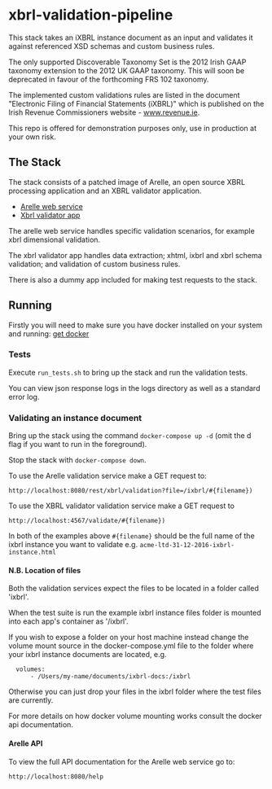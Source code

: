 # xbrl-validation-pipeline
This stack takes an iXBRL instance document as an input and validates it against referenced XSD schemas and custom business rules.

The only supported Discoverable Taxonomy Set is the 2012 Irish GAAP taxonomy extension to the 2012 UK GAAP taxonomy. This will soon be deprecated in favour of the forthcoming FRS 102 taxonomy.

The implemented custom validations rules are listed in the document "Electronic Filing of Financial Statements (iXBRL)" which is published on the Irish Revenue Commissioners website - www.revenue.ie.

This repo is offered for demonstration purposes only, use in production at your own risk.

## The Stack

The stack consists of a patched image of Arelle, an open source XBRL processing application and an XBRL validator application.

- [Arelle web service](https://github.com/seocahill/arelle-web-service)
- [Xbrl validator app](https://github.com/seocahill/xbrl-validator)

The arelle web service handles specific validation scenarios, for example xbrl dimensional validation. 

The xbrl validator app handles data extraction; xhtml, ixbrl and xbrl schema validation; and validation of custom business rules.

There is also a dummy app included for making test requests to the stack.


## Running

Firstly you will need to make sure you have docker installed on your system and running: [get docker](https://www.docker.com/get-docker)

### Tests

Execute ```run_tests.sh``` to bring up the stack and run the validation tests.

You can view json response logs in the logs directory as well as a standard error log.

### Validating an instance document

Bring up the stack using the command ```docker-compose up -d``` (omit the d flag if you want to run in the foreground).

Stop the stack with ```docker-compose down```.

To use the Arelle validation service make a GET request to:

```
http://localhost:8080/rest/xbrl/validation?file=/ixbrl/#{filename})
```

To use the XBRL validator validation service make a GET request to 

```
http://localhost:4567/validate/#{filename})
```

In both of the examples above ```#{filename}``` should be the full name of the ixbrl instance you want to validate e.g. ```acme-ltd-31-12-2016-ixbrl-instance.html```

#### N.B. Location of files

Both the validation services expect the files to be located in a folder called 'ixbrl'.

When the test suite is run the example ixbrl instance files folder is mounted into each app's container as '/ixbrl'.

If you wish to expose a folder on your host machine instead change the volume mount source in the docker-compose.yml file to the folder where your ixbrl instance documents are located, e.g.

```
  volumes: 
      - /Users/my-name/documents/ixbrl-docs:/ixbrl
```

Otherwise you can just drop your files in the ixbrl folder where the test files are currently.

For more details on how docker volume mounting works consult the docker api documentation.

#### Arelle API

To view the full API documentation for the Arelle web service go to:

```
http://localhost:8080/help
```
